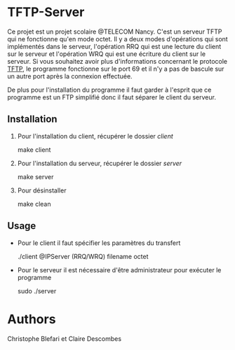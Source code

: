 TFTP-Server
===========

Ce projet est un projet scolaire @TELECOM Nancy. C'est un serveur TFTP qui ne fonctionne qu'en mode octet. Il y a deux modes d'opérations qui sont implémentés dans le serveur, l'opération RRQ qui est une lecture du client sur le serveur et l'opération WRQ qui est une écriture du client sur le serveur. Si vous souhaitez avoir plus d'informations concernant le protocole [TFTP](http://en.wikipedia.org/wiki/Trivial_File_Transfer_Protocol), le programme fonctionne sur le port 69 et il n'y a pas de bascule sur un autre port après la connexion effectuée. 

De plus pour l'installation du programme il faut garder à l'esprit que ce programme est un FTP simplifié donc il faut séparer le client du serveur. 

Installation
------------

1. Pour l'installation du client, récupérer le dossier *client*

     make client

2. Pour l'installation du serveur, récupérer le dossier *server*

     make server

3. Pour désinstaller

     make clean

Usage
-----

* Pour le client il faut spécifier les paramètres du transfert

     ./client @IPServer (RRQ/WRQ) filename octet

* Pour le serveur il est nécessaire d'être administrateur pour exécuter le programme

     sudo ./server

Authors
=======

Christophe Blefari et Claire Descombes
